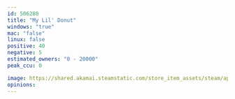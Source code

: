 ```yaml
---
id: 506280
title: "My Lil' Donut"
windows: "true"
mac: "false"
linux: false
positive: 40
negative: 5
estimated_owners: "0 - 20000"
peak_ccu: 0

image: https://shared.akamai.steamstatic.com/store_item_assets/steam/apps/506280/header.jpg?t=1472656183
opinions:
---
```

